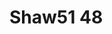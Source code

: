 # Shaw51 48
<a name="material" />
<script type="application/ld+json">

  {
    "@context": "https://schema.org/",
    "@type": "ChemicalSubstance",
    "http://purl.org/dc/terms/conformsTo":
      {
        "@type": "CreativeWork",
        "@id": "https://bioschemas.org/profiles/ChemicalSubstance/0.4-RELEASE/"
      },
    "@id": "https://egonw.github.io/nanowiki/nanowiki78.html#material",
    "name": "Shaw51 48",
    "sameAs: "http://127.0.0.1/mediawiki/index.php/Special:URIResolver/Shaw51_48"
  }
</script>

